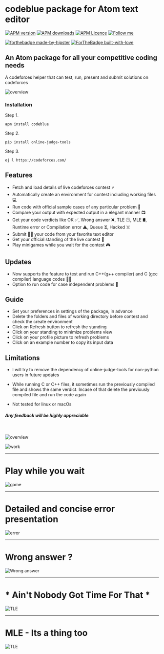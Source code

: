 # codeblue package for Atom text editor

[![APM version](https://img.shields.io/apm/v/codeblue?style=flat-square)](https://atom.io/packages/codeblue)
[![APM downloads](https://img.shields.io/apm/dm/codeblue?style=flat-square)](https://atom.io/packages/codeblue)
[![APM Licence](https://img.shields.io/badge/licence-MIT-orange?style=flat-square)](https://opensource.org/licences/MIT)
[![Follow me](https://img.shields.io/github/followers/blueedgetechno?label=follow%20me&style=social)](https://github.com/blueedgetechno)

[![forthebadge made-by-hipster](https://forthebadge.com/images/badges/built-by-hipsters.svg)](https://www.javascript.com/)
[![ForTheBadge built-with-love](http://ForTheBadge.com/images/badges/built-with-love.svg)](https://github.com/blueedgetechno)

## An Atom package for all your competitive coding needs

A codeforces helper that can test, run, present and submit solutions on codeforces
<br>

![overview](https://raw.githubusercontent.com/blueedgetechno/codeblue/master/img/codeblue.gif)

### Installation
Step 1.
```
apm install codeblue
```
Step 2.
```
pip install online-judge-tools
```
Step 3.
```
oj l https://codeforces.com/
```

## Features

- Fetch and load details of live codeforces contest ⚡
- Automatically create an environment for contest including working files 💻
- Run code with official sample cases of any particular problem 🔭
- Compare your output with expected output in a elegant manner 📺
- Get your code verdicts like OK ✅, Wrong answer ❌, TLE 🕒, MLE 🛢, Runtime error or Compilation error ⚠, Queue ⏳, Hacked ☠️
- Submit 🏳‍🌈 your code from your favorite text editor
- Get your official standing of the live contest 👥
- Play minigames while you wait for the contest 🎮

## Updates
- Now supports the feature to test and run C++(g++ compiler) and C (gcc compiler) language codes 🎉🎊
- Option to run code for case independent problems 📡

## Guide
- Set your preferences in settings of the package, in advance
- Delete the folders and files of working directory before contest and check the create environment
- Click on Refresh button to refresh the standing
- Click on your standing to minimize problems view
- Click on your profile picture to refresh problems
- Click on an example number to copy its input data

## Limitations
- I will try to remove the dependency of online-judge-tools for non-python users in future updates

- While running C or C++ files, it sometimes run the previously compiled file and shows the same verdict. Incase of that delete the previously compiled file and run the code again

- Not tested for linux or macOs

##### Any feedback will be highly appreciable

<br>  

![overview](https://raw.githubusercontent.com/blueedgetechno/codeblue/master/img/face.png)


![work](https://raw.githubusercontent.com/blueedgetechno/codeblue/master/img/work.png)
<hr>

# Play while you wait

![game](https://raw.githubusercontent.com/blueedgetechno/codeblue/master/img/game.png)
<hr>

# Detailed and concise error presentation

![error](https://raw.githubusercontent.com/blueedgetechno/codeblue/master/img/error.png)
<hr>

# Wrong answer ?

![Wrong answer](https://raw.githubusercontent.com/blueedgetechno/codeblue/master/img/run.png)
<hr>

# * Ain't Nobody Got Time For That *
![TLE](https://raw.githubusercontent.com/blueedgetechno/codeblue/master/img/tle.png)
<hr>

# MLE - Its a thing too
![TLE](https://raw.githubusercontent.com/blueedgetechno/codeblue/master/img/mle.png)
